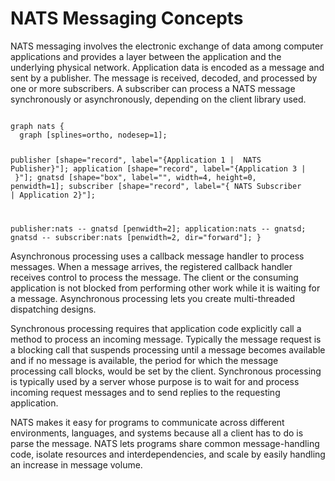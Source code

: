 # NATS Messaging Concepts

NATS messaging involves the electronic exchange of data among computer applications and provides a layer between the application and the underlying physical network. Application data is encoded as a message and sent by a publisher. The message is received, decoded, and processed by one or more subscribers. A subscriber can process a NATS message synchronously or asynchronously, depending on the client library used. 

<div class="graphviz"><code data-viz="dot">
graph nats {
  graph [splines=ortho, nodesep=1];

  publisher [shape="record", label="{Application 1 | <nats> NATS Publisher}"];
  application [shape="record", label="{Application 3 | <nats>  }"];
  gnatsd [shape="box", label="", width=4, height=0, penwidth=1];
  subscriber [shape="record", label="{<nats> NATS Subscriber | Application 2}"];

  publisher:nats -- gnatsd [penwidth=2];
  application:nats -- gnatsd;
  gnatsd -- subscriber:nats [penwidth=2, dir="forward"];
}
</code></div>

Asynchronous processing uses a callback message handler to process messages. When a message arrives, the registered callback handler receives control to process the message. The client or the consuming application is not blocked from performing other work while it is waiting for a message. Asynchronous processing lets you create multi-threaded dispatching designs.

Synchronous processing requires that application code explicitly call a method to process an incoming message. Typically the message request is a blocking call that suspends processing until a message becomes available and if no message is available, the period for which the message processing call blocks, would be set by the client. Synchronous processing is typically used by a server whose purpose is to wait for and process incoming request messages and to send replies to the requesting application.

NATS makes it easy for programs to communicate across different environments, languages, and systems because all a client has to do is parse the message. NATS lets programs share common message-handling code, isolate resources and interdependencies, and scale by easily handling an increase in message volume.